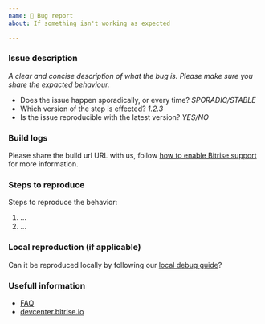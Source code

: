 ```yaml
---
name: 🐛 Bug report
about: If something isn't working as expected

---
```


### Issue description
_A clear and concise description of what the bug is. Please make sure you share the expacted behaviour._

- Does the issue happen sporadically, or every time? _SPORADIC/STABLE_
- Which version of the step is effected? _1.2.3_
- Is the issue reproducible with the latest version? _YES/NO_

### Build logs
Please share the build url URL with us, follow [how to enable Bitrise support](https://devcenter.bitrise.io/troubleshooting/enabling-bitrise-support-user/) for more information.

### Steps to reproduce
Steps to reproduce the behavior:
1. ...
2. ...

### Local reproduction (if applicable)
Can it be reproduced locally by following our [local debug guide](https://devcenter.bitrise.io/troubleshooting/debugging-your-build-on-your-own-machine/)?

### Usefull information
- [FAQ](https://devcenter.bitrise.io/faq/faq-index/)
- [devcenter.bitrise.io](https://devcenter.bitrise.io/)
